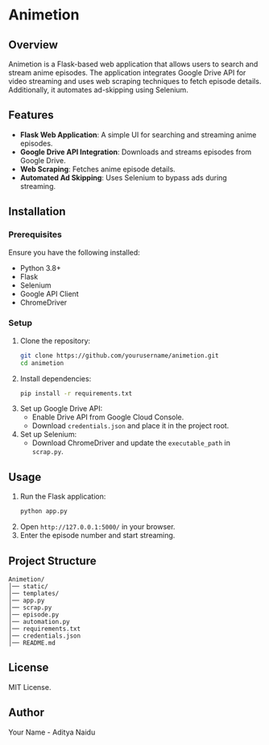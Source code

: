 # Animetion

## Overview

Animetion is a Flask-based web application that allows users to search and stream anime episodes. The application integrates Google Drive API for video streaming and uses web scraping techniques to fetch episode details. Additionally, it automates ad-skipping using Selenium.

## Features

- **Flask Web Application**: A simple UI for searching and streaming anime episodes.
- **Google Drive API Integration**: Downloads and streams episodes from Google Drive.
- **Web Scraping**: Fetches anime episode details.
- **Automated Ad Skipping**: Uses Selenium to bypass ads during streaming.

## Installation

### Prerequisites

Ensure you have the following installed:

- Python 3.8+
- Flask
- Selenium
- Google API Client
- ChromeDriver

### Setup

1. Clone the repository:
   ```sh
   git clone https://github.com/yourusername/animetion.git
   cd animetion
   ```
2. Install dependencies:
   ```sh
   pip install -r requirements.txt
   ```
3. Set up Google Drive API:
   - Enable Drive API from Google Cloud Console.
   - Download `credentials.json` and place it in the project root.
4. Set up Selenium:
   - Download ChromeDriver and update the `executable_path` in `scrap.py`.

## Usage

1. Run the Flask application:
   ```sh
   python app.py
   ```
2. Open `http://127.0.0.1:5000/` in your browser.
3. Enter the episode number and start streaming.

## Project Structure

```
Animetion/
│── static/
│── templates/
│── app.py
│── scrap.py
│── episode.py
│── automation.py
│── requirements.txt
│── credentials.json
│── README.md
```

## License

MIT License.

## Author

Your Name - Aditya Naidu

